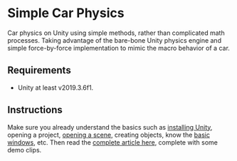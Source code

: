 # Simple Car Physics
Car physics on Unity using simple methods, rather than complicated math processes. Taking advantage of the bare-bone Unity physics engine and simple force-by-force implementation to mimic the macro behavior of a car.

## Requirements

- Unity at least v2019.3.6f1.

## Instructions

Make sure you already understand the basics such as [installing Unity](https://docs.unity3d.com/Manual/UnityOverview.html), opening a project, [opening a scene](https://docs.unity3d.com/Manual/CreatingScenes.html), creating objects, know the [basic windows](https://docs.unity3d.com/Manual/EditorFeatures.html), etc. Then read the [complete article here](https://blog.learningdollars.com/?p=6959), complete with some demo clips.
